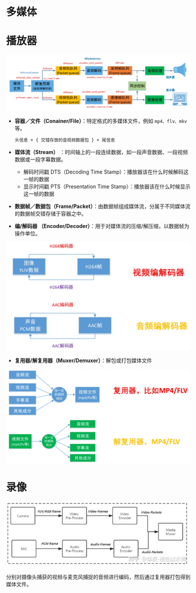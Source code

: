 # 多媒体

# 播放器

![media](../../image/media/player.webp)

- **容器／文件（Conainer/File）**：特定格式的多媒体文件，例如 `mp4、flv、mkv` 等。

    ```txt
    头信息 + { 交错存放的音视频数据包 } + 尾信息
    ```

- **媒体流（Stream）** ：时间轴上的一段连续数据，如一段声音数据、一段视频数据或一段字幕数据。
  - 解码时间戳 DTS（Decoding Time Stamp）：播放器该在什么时候解码这一帧的数据
  - 显示时间戳 PTS（Presentation Time Stamp）：播放器该在什么时候显示这一帧的数据
- **数据帧／数据包（Frame/Packet）**：由数据帧组成媒体流，分属于不同媒体流的数据帧交错存储于容器之中。
- **编/解码器 （Encoder/Decoder）**：用于对媒体流的压缩/解压缩，以数据帧为操作单位。


![decode|c,60](../../image/media/decode.webp)


- **复用器/解复用器（Muxer/Demuxer）**：解包或打包媒体文件

![demux|c,60](../../image/media/demux.webp)


# 录像

![capture|c,60](../../image/media/captuer.jpg)

分别对摄像头捕获的视频与麦克风捕捉的音频进行编码，然后通过复用器打包得到媒体文件。




